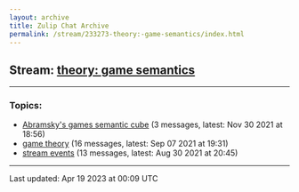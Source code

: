 ```yaml
---
layout: archive
title: Zulip Chat Archive
permalink: /stream/233273-theory:-game-semantics/index.html
---
```


## Stream: [theory: game semantics](https://mattecapu.github.io/ct-zulip-archive/stream/233273-theory:-game-semantics/index.html)
---

### Topics:

* [Abramsky's games semantic cube](topic/topic_Abramsky's.20games.20semantic.20cube.html) (3 messages, latest: Nov 30 2021 at 18:56)
* [game theory](topic/topic_game.20theory.html) (16 messages, latest: Sep 07 2021 at 19:31)
* [stream events](topic/topic_stream.20events.html) (13 messages, latest: Aug 30 2021 at 20:45)

<hr><p>Last updated: Apr 19 2023 at 00:09 UTC</p>